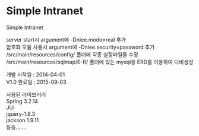 Simple Intranet
=====
Simple Intranet

server start시 argument에 -Dniee.mode=real 추가<br>
암호화 모듈 사용시 argument에 -Dniee.security=password 추가<br>
/src/main/resources/config/ 폴더에 각종 설정파일들 수정<br>
/src/main/resources/sqlmap/E-R/ 폴더에 있는 mysql용 ERD를 이용하여 디비생성<br>

개발 시작일 : 2014-04-01<br>
V1.0 완료일 : 2015-09-03

사용된 라이브러리<br>
Spring 3.2.14<br>
JUI<br>
jquery-1.8.3<br>
jackson 1.9.11<br>
등등.......
